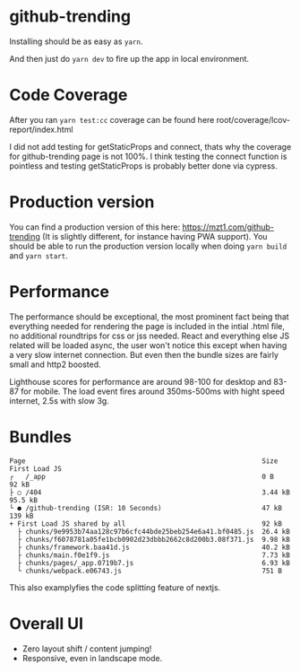 # github-trending

Installing should be as easy as `yarn`.

And then just do `yarn dev` to fire up the app in local environment.


# Code Coverage

After you ran `yarn test:cc` coverage can be found here root/coverage/lcov-report/index.html

I did not add testing for getStaticProps and connect, thats why the coverage for github-trending page is not 100%.
I think testing the connect function is pointless and testing getStaticProps is probably better done via cypress.


# Production version

You can find a production version of this here: https://mzt1.com/github-trending
(It is slightly different, for instance having PWA support). You should be able to run the production version locally when doing `yarn build` and `yarn start`.


# Performance

The performance should be exceptional, the most prominent fact being that everything needed for rendering the page is included in the intial .html file, no additional roundtrips for css or jss needed. React and everything else JS related will be loaded async, the user won't notice this except when having a very slow internet connection. But even then the bundle sizes are fairly small and http2 boosted.

Lighthouse scores for performance are around 98-100 for desktop and 83-87 for mobile. The load event fires around 350ms-500ms with hight speed internet, 2.5s with slow 3g.


# Bundles

```
Page                                                           Size     First Load JS
┌   /_app                                                      0 B              92 kB
├ ○ /404                                                       3.44 kB        95.5 kB
└ ● /github-trending (ISR: 10 Seconds)                         47 kB           139 kB
+ First Load JS shared by all                                  92 kB
  ├ chunks/9e9953b74aa128c97b6cfc44bde25beb254e6a41.bf0485.js  26.4 kB
  ├ chunks/f6078781a05fe1bcb0902d23dbbb2662c8d200b3.08f371.js  9.98 kB
  ├ chunks/framework.baa41d.js                                 40.2 kB
  ├ chunks/main.f0e1f9.js                                      7.73 kB
  ├ chunks/pages/_app.0719b7.js                                6.93 kB
  └ chunks/webpack.e06743.js                                   751 B
```

  This also examplyfies the code splitting feature of nextjs.


# Overall UI

- Zero layout shift / content jumping!
- Responsive, even in landscape mode.
